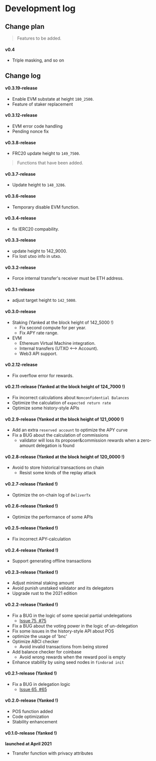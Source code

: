 # Development log

## Change plan

> Features to be added.

#### v0.4

- Triple masking, and so on

## Change log

#### v0.3.19-release

- Enable EVM substate at height `180_2500`.
- Feature of staker replacement

#### v0.3.12-release

- EVM error code handling
- Pending nonce fix

#### v0.3.8-release

- FRC20 update height to `149_7500`.

> Functions that have been added.

#### v0.3.7-release

- Update height to `148_3286`.

#### v0.3.6-release

- Temporary disable EVM function.

#### v0.3.4-release

- fix IERC20 compability.

#### v0.3.3-release

- update height to 142_9000.
- Fix lost utxo info in utxo.

#### v0.3.2-release

- Force internal transfer's receiver must be ETH address.

#### v0.3.1-release

- adjust target height to `142_5000`.

#### v0.3.0-release

- Staking (Yanked at the block height of 142_5000 !)
  - Fix second compute for per year.
  - Fix APY rate range.
- EVM
  - Ethereum Virtual Machine integration.
  - Internal transfers (UTXO <--> Account).
  - Web3 API support.

#### v0.2.12-release
- Fix overflow error for rewards.

#### v0.2.11-release (Yanked at the block height of 124_7000 !)

- Fix incorrect calculations about `Nonconfidential Balances`
- Optimize the calculation of `expected return rate`
- Optimize some history-style APIs

#### v0.2.9-release (Yanked at the block height of 121_0000 !)

- Add an extra `reserved account` to optimize the APY curve
- Fix a BUG about the calculation of commissions
  - validator will loss its proposer&commission rewards when a zero-amount delegation is found

#### v0.2.8-release (Yanked at the block height of 120_0000 !)

- Avoid to store historical transactions on chain
  - Resist some kinds of the replay attack

#### v0.2.7-release (Yanked !)

- Optimize the on-chain log of `DeliverTx`

#### v0.2.6-release (Yanked !)

- Optimize the performance of some APIs

#### v0.2.5-release (Yanked !)

- Fix incorrect APY-calculation

#### v0.2.4-release (Yanked !)

- Support generating offline transactions

#### v0.2.3-release (Yanked !)

- Adjust minimal staking amount
- Avoid punish unstaked validator and its delegators
- Upgrade rust to the 2021 edition

#### v0.2.2-release (Yanked !)

- Fix a BUG in the logic of some special partial undelegations
  - [Issue 75, #75](https://github.com/FindoraNetwork/platform/issues/75)
- Fix a BUG about the voting power in the logic of un-delegation
- Fix some issues in the history-style API about POS
- optimize the usage of 'bnc'
- Optimize ABCI checker
  - Avoid invalid transactions from being stored
- Add balance checker for coinbase
  - Avoid wrong rewards when the reward pool is empty
- Enhance stability by using seed nodes in `findorad init`

#### v0.2.1-release (Yanked !)

- Fix a BUG in delegation logic
  - [Issue 65, #65](https://github.com/FindoraNetwork/platform/issues/65)

#### v0.2.0-release (Yanked !)

- POS function added
- Code optimization
- Stability enhancement

#### v0.1.0-release (Yanked !)

**launched at April 2021**

- Transfer function with privacy attributes
